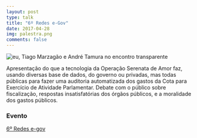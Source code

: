 ```yaml
---
layout: post
type: talk
title: "6º Redes e-Gov"
date: 2017-04-28
img: palestra.png
comments: false
---
```


![eu, Tiago Marzagão e André Tamura no encontro transparente](https://c1.staticflickr.com/5/4165/33621500983_ff31d1a8a8_b.jpg)

Apresentação do que a tecnologia da Operação Serenata de Amor faz, usando diversas base de dados, do governo ou privadas, mas todas públicas para fazer uma auditoria automatizada dos gastos da Cota para Exercício de Atividade Parlamentar. Debate com o público sobre fiscalização, respostas insatisfatórias dos órgãos públicos, e a moralidade dos gastos públicos.

### Evento
[6º Redes e-gov](http://www.redes-egov.com.br)
